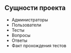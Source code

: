 **Сущности проекта**
----------
* Администраторы
* Пользователи
* Тесты
* Вопросы
* Ответы
* Факт прохождения тестов

